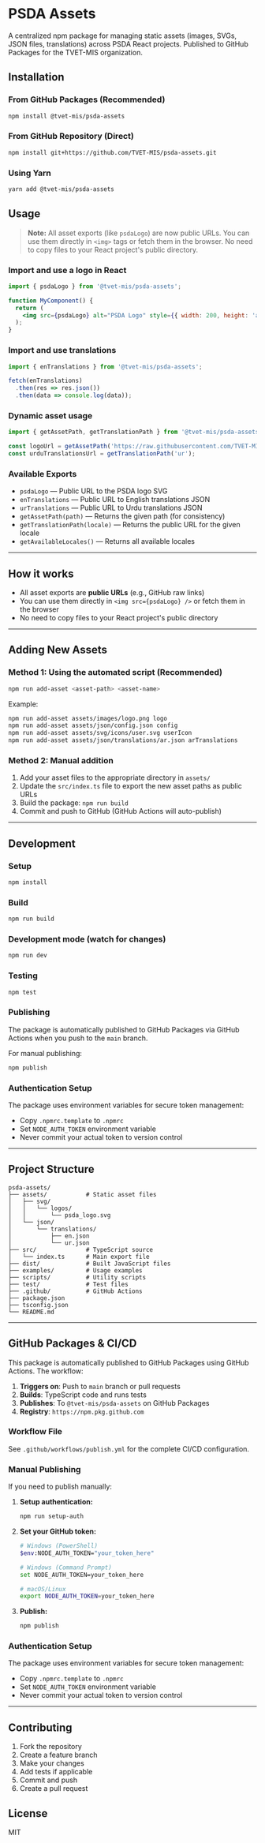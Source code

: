 # PSDA Assets

A centralized npm package for managing static assets (images, SVGs, JSON files, translations) across PSDA React projects. Published to GitHub Packages for the TVET-MIS organization.

## Installation

### From GitHub Packages (Recommended)
```bash
npm install @tvet-mis/psda-assets
```

### From GitHub Repository (Direct)
```bash
npm install git+https://github.com/TVET-MIS/psda-assets.git
```

### Using Yarn
```bash
yarn add @tvet-mis/psda-assets
```

## Usage

> **Note:** All asset exports (like `psdaLogo`) are now public URLs. You can use them directly in `<img>` tags or fetch them in the browser. No need to copy files to your React project's public directory.

### Import and use a logo in React
```jsx
import { psdaLogo } from '@tvet-mis/psda-assets';

function MyComponent() {
  return (
    <img src={psdaLogo} alt="PSDA Logo" style={{ width: 200, height: 'auto' }} />
  );
}
```

### Import and use translations
```js
import { enTranslations } from '@tvet-mis/psda-assets';

fetch(enTranslations)
  .then(res => res.json())
  .then(data => console.log(data));
```

### Dynamic asset usage
```js
import { getAssetPath, getTranslationPath } from '@tvet-mis/psda-assets';

const logoUrl = getAssetPath('https://raw.githubusercontent.com/TVET-MIS/psda-assets/main/assets/svg/logos/psda_logo.svg');
const urduTranslationsUrl = getTranslationPath('ur');
```

### Available Exports
- `psdaLogo` — Public URL to the PSDA logo SVG
- `enTranslations` — Public URL to English translations JSON
- `urTranslations` — Public URL to Urdu translations JSON
- `getAssetPath(path)` — Returns the given path (for consistency)
- `getTranslationPath(locale)` — Returns the public URL for the given locale
- `getAvailableLocales()` — Returns all available locales

---

## How it works
- All asset exports are **public URLs** (e.g., GitHub raw links)
- You can use them directly in `<img src={psdaLogo} />` or fetch them in the browser
- No need to copy files to your React project's public directory

---

## Adding New Assets

### Method 1: Using the automated script (Recommended)
```bash
npm run add-asset <asset-path> <asset-name>
```

Example:
```bash
npm run add-asset assets/images/logo.png logo
npm run add-asset assets/json/config.json config
npm run add-asset assets/svg/icons/user.svg userIcon
npm run add-asset assets/json/translations/ar.json arTranslations
```

### Method 2: Manual addition
1. Add your asset files to the appropriate directory in `assets/`
2. Update the `src/index.ts` file to export the new asset paths as public URLs
3. Build the package: `npm run build`
4. Commit and push to GitHub (GitHub Actions will auto-publish)

---

## Development

### Setup
```bash
npm install
```

### Build
```bash
npm run build
```

### Development mode (watch for changes)
```bash
npm run dev
```

### Testing
```bash
npm test
```

### Publishing
The package is automatically published to GitHub Packages via GitHub Actions when you push to the `main` branch.

For manual publishing:
```bash
npm publish
```

### Authentication Setup
The package uses environment variables for secure token management:

- Copy `.npmrc.template` to `.npmrc`
- Set `NODE_AUTH_TOKEN` environment variable
- Never commit your actual token to version control

---

## Project Structure

```
psda-assets/
├── assets/           # Static asset files
│   ├── svg/
│   │   └── logos/
│   │       └── psda_logo.svg
│   └── json/
│       └── translations/
│           ├── en.json
│           └── ur.json
├── src/              # TypeScript source
│   └── index.ts      # Main export file
├── dist/             # Built JavaScript files
├── examples/         # Usage examples
├── scripts/          # Utility scripts
├── test/             # Test files
├── .github/          # GitHub Actions
├── package.json
├── tsconfig.json
└── README.md
```

---

## GitHub Packages & CI/CD

This package is automatically published to GitHub Packages using GitHub Actions. The workflow:

1. **Triggers on**: Push to `main` branch or pull requests
2. **Builds**: TypeScript code and runs tests
3. **Publishes**: To `@tvet-mis/psda-assets` on GitHub Packages
4. **Registry**: `https://npm.pkg.github.com`

### Workflow File
See `.github/workflows/publish.yml` for the complete CI/CD configuration.

### Manual Publishing
If you need to publish manually:

1. **Setup authentication:**
   ```bash
   npm run setup-auth
   ```

2. **Set your GitHub token:**
   ```bash
   # Windows (PowerShell)
   $env:NODE_AUTH_TOKEN="your_token_here"
   
   # Windows (Command Prompt)
   set NODE_AUTH_TOKEN=your_token_here
   
   # macOS/Linux
   export NODE_AUTH_TOKEN=your_token_here
   ```

3. **Publish:**
   ```bash
   npm publish
   ```

### Authentication Setup
The package uses environment variables for secure token management:

- Copy `.npmrc.template` to `.npmrc`
- Set `NODE_AUTH_TOKEN` environment variable
- Never commit your actual token to version control

---

## Contributing

1. Fork the repository
2. Create a feature branch
3. Make your changes
4. Add tests if applicable
5. Commit and push
6. Create a pull request

## License

MIT